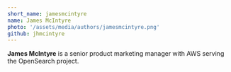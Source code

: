 ```yaml
---
short_name: jamesmcintyre
name: James McIntyre
photo: '/assets/media/authors/jamesmcintyre.png'
github: jhmcintyre
---
```

**James McIntyre** is a senior product marketing manager with AWS serving the OpenSearch project.